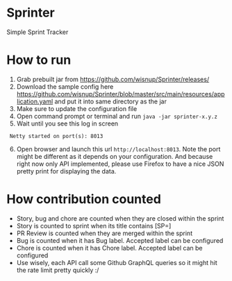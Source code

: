 # Sprinter
Simple Sprint Tracker

# How to run
1. Grab prebuilt jar from https://github.com/wisnup/Sprinter/releases/
2. Download the sample config here https://github.com/wisnup/Sprinter/blob/master/src/main/resources/application.yaml and put it into same directory as the jar
3. Make sure to update the configuration file
4. Open command prompt or terminal and run `java -jar sprinter-x.y.z`
5. Wait until you see this log in screen
```
 Netty started on port(s): 8013
```
6. Open browser and launch this url `http://localhost:8013`. Note the port might be different as it depends on your configuration. And because right now only API implemented, please use Firefox to have a nice JSON pretty print for displaying the data.

# How contribution counted
- Story, bug and chore are counted when they are closed within the sprint
- Story is counted to sprint when its title contains [SP=<story point>]
- PR Review is counted when they are merged within the sprint
- Bug is counted when it has Bug label. Accepted label can be configured
- Chore is counted when it has Chore label. Accepted label can be configured
- Use wisely, each API call some Github GraphQL queries so it might hit the rate limit pretty quickly :/
